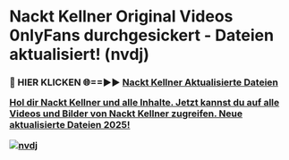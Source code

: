 # Nackt Kellner Original Videos 0nlyFans durchgesickert - Dateien aktualisiert! (nvdj)

<h3>🔴 HIER KLICKEN 🌐==►► <a href="https://tinyurl.com/h6vf6nb8" rel="nofollow">Nackt Kellner Aktualisierte Dateien

Hol dir Nackt Kellner und alle Inhalte. Jetzt kannst du auf alle Videos und Bilder von Nackt Kellner zugreifen. Neue aktualisierte Dateien 2025!

[![nvdj](https://i.imgur.com/sD4kR3V.gif)](https://tinyurl.com/h6vf6nb8)
